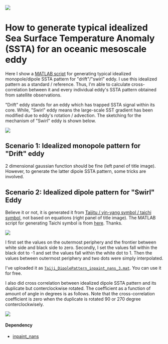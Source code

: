 ![](https://github.com/chouj/SSTA_Signature_of_Mesoscale_Eddy/blob/master/Typical_Idealized_SSTA_patterns_of_eddies/Monopole_Dipole_pattern_idealized.png?raw=true)

# How to generate typical idealized Sea Surface Temperature Anomaly (SSTA) for an oceanic mesoscale eddy

Here I show a [MATLAB script](https://github.com/chouj/SSTA_Signature_of_Mesoscale_Eddy/blob/master/Typical_Idealized_SSTA_patterns_of_eddies/taiji_dipole_patterm.m) for generating typical idealized monopole/dipole SSTA pattern for "drift"/"swirl" eddy. I use this idealized pattern as a standard / reference. Thus, I'm able to calculate cross-correlation between it and every individual eddy's SSTA pattern obtained from satellite observations.

"Drift" eddy stands for an eddy which has trapped SSTA signal within its core. While, "Swirl" eddy means the large-scale SST gradient has been modified due to eddy's rotation / advection. The sketching for the mechanism of "Swirl" eddy is shown below.

![](https://github.com/chouj/SSTA_Signature_of_Mesoscale_Eddy/blob/master/Typical_Idealized_SSTA_patterns_of_eddies/swirleddy_altering_SST_gradient_sketching.gif)

## Scenario 1: Idealized monopole pattern for "Drift" eddy

2 dimensional gaussian function should be fine (left panel of title image). However, to generate the latter dipole SSTA pattern, some tricks are involved.

## Scenario 2: Idealized dipole pattern for "Swirl" Eddy

Believe it or not, it is generated it from [Taijitu / yin-yang symbol / taichi symbol](https://www.wikiwand.com/en/Taijitu), not based on equations (right panel of title image). The MATLAB script for generating Taichi symbol is from [here](https://www.ilovematlab.cn/thread-143743-1-1.html). Thanks.

![](https://upload.wikimedia.org/wikipedia/commons/thumb/1/17/Yin_yang.svg/520px-Yin_yang.svg.png)

I first set the values on the outermost periphery and the frontier between white side and black side to zero. Secondly, I set the values fall within the black dot to -1 and set the values fall within the white dot to 1. Then the values between outermost periphery and two dots were simply interpolated.

I've uploaded it as [`Taiji_DipolePattern_inpaint_nans_3.mat`](https://github.com/chouj/SSTA_Signature_of_Mesoscale_Eddy/blob/master/Typical_Idealized_SSTA_patterns_of_eddies/Taiji_DipolePattern_inpaint_nans_3.mat). You can use it for free.

I also did cross correlation between idealized dipole SSTA pattern and its duplicate but conterclockwise rotated. The coefficient as a function of amount of angle in degrees is as follows. Note that the cross-correlation coefficient is zero when the duplicate is rotated 90 or 270 degree conterclockwisely.

![](https://github.com/chouj/SSTA_Signature_of_Mesoscale_Eddy/blob/master/Typical_Idealized_SSTA_patterns_of_eddies/corr2_vs_rotation_angle_dipole_ssta_pattern.png?raw=true)

#### Dependency

- [inpaint_nans](https://ww2.mathworks.cn/matlabcentral/fileexchange/4551-inpaint_nans)